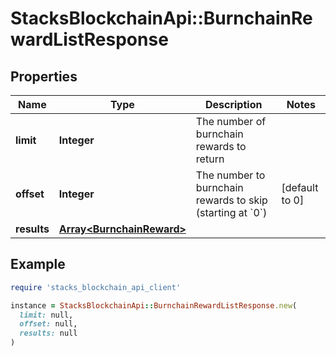# StacksBlockchainApi::BurnchainRewardListResponse

## Properties

| Name | Type | Description | Notes |
| ---- | ---- | ----------- | ----- |
| **limit** | **Integer** | The number of burnchain rewards to return |  |
| **offset** | **Integer** | The number to burnchain rewards to skip (starting at &#x60;0&#x60;) | [default to 0] |
| **results** | [**Array&lt;BurnchainReward&gt;**](BurnchainReward.md) |  |  |

## Example

```ruby
require 'stacks_blockchain_api_client'

instance = StacksBlockchainApi::BurnchainRewardListResponse.new(
  limit: null,
  offset: null,
  results: null
)
```

